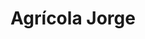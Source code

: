 ---
title: "Agrícola Jorge"
url: /santiago-de-compostela/agricola-jorge/
shop: Landwirtschaftlich
---